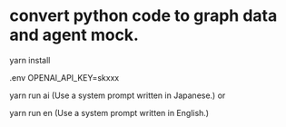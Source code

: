 
# convert python code to graph data and agent mock.

yarn install

.env
OPENAI_API_KEY=skxxx

yarn run ai
(Use a system prompt written in Japanese.)
or

yarn run en
(Use a system prompt written in English.)
